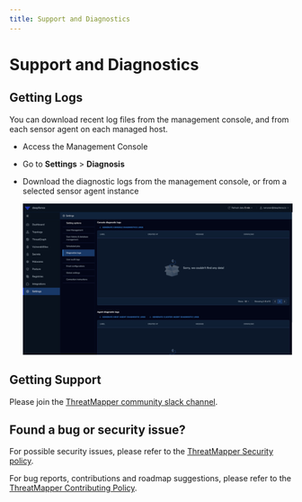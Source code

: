 ```yaml
---
title: Support and Diagnostics
---
```


# Support and Diagnostics

## Getting Logs

You can download recent log files from the management console, and from each sensor agent on each managed host.

 * Access the Management Console
 * Go to **Settings** > **Diagnosis**
 * Download the diagnostic logs from the management console, or from a selected sensor agent instance

   ![Diagnosis](../img/diagnostic-logs.png)


## Getting Support

Please join the [ThreatMapper community slack channel](https://join.slack.com/t/deepfence-community/shared_invite/zt-podmzle9-5X~qYx8wMaLt9bGWwkSdgQ).

## Found a bug or security issue?

For possible security issues, please refer to the [ThreatMapper Security policy](https://github.com/deepfence/ThreatMapper/blob/main/SECURITY.md).

For bug reports, contributions and roadmap suggestions, please refer to the [ThreatMapper Contributing Policy](https://github.com/deepfence/ThreatMapper/blob/main/CONTRIBUTING.md).
